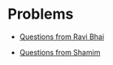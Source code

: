 # Problems

- [Questions from Ravi Bhai](src/ravi_bhai/questions.md)

- [Questions from Shamim](src/shamim/questions.md)
